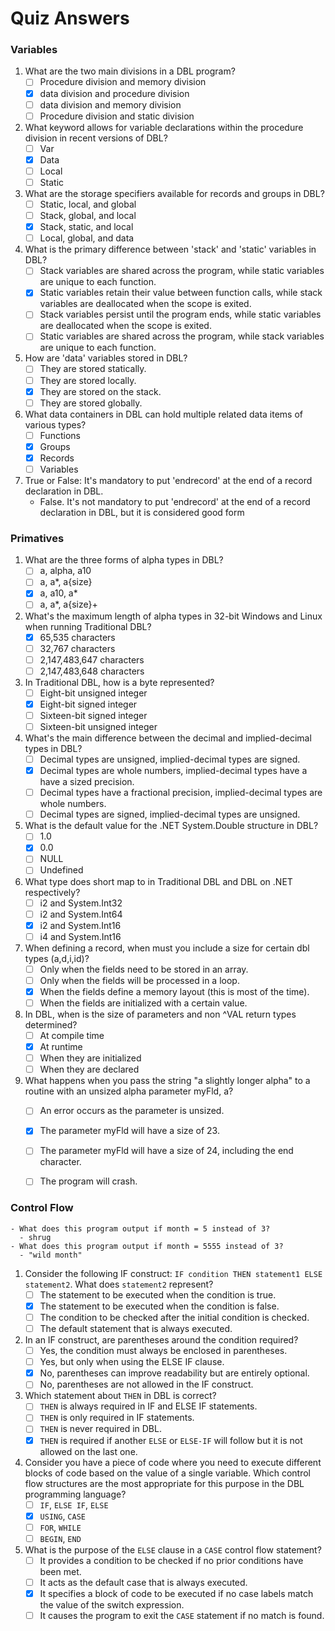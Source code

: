 # Quiz Answers

### Variables
1.  What are the two main divisions in a DBL program?
    -   [ ] Procedure division and memory division
    -   [x] data division and procedure division
    -   [ ] data division and memory division
    -   [ ] Procedure division and static division
2.  What keyword allows for variable declarations within the procedure division in recent versions of DBL?
    -   [ ] Var
    -   [x] Data
    -   [ ] Local
    -   [ ] Static
3.  What are the storage specifiers available for records and groups in DBL?
    -   [ ] Static, local, and global
    -   [ ] Stack, global, and local
    -   [x] Stack, static, and local
    -   [ ] Local, global, and data
4.  What is the primary difference between 'stack' and 'static' variables in DBL?
    -   [ ] Stack variables are shared across the program, while static variables are unique to each function.
    -   [x] Static variables retain their value between function calls, while stack variables are deallocated when the scope is exited.
    -   [ ] Stack variables persist until the program ends, while static variables are deallocated when the scope is exited.
    -   [ ] Static variables are shared across the program, while stack variables are unique to each function.
6.  How are 'data' variables stored in DBL?
    -   [ ] They are stored statically.
    -   [ ] They are stored locally.
    -   [x] They are stored on the stack.
    -   [ ] They are stored globally.
7.  What data containers in DBL can hold multiple related data items of various types?
    -   [ ] Functions
    -   [x] Groups
    -   [x] Records
    -   [ ] Variables
8.  True or False: It's mandatory to put 'endrecord' at the end of a record declaration in DBL.
    - False. It's not mandatory to put 'endrecord' at the end of a record declaration in DBL, but it is considered good form


### Primatives
1. What are the three forms of alpha types in DBL?
   - [ ] a, alpha, a10
   - [ ] a, a*, a{size}
   - [x] a, a10, a*
   - [ ] a, a*, a{size}+
   
2. What's the maximum length of alpha types in 32-bit Windows and Linux when running Traditional DBL?
   - [x] 65,535 characters
   - [ ] 32,767 characters
   - [ ] 2,147,483,647 characters
   - [ ] 2,147,483,648 characters
   
3. In Traditional DBL, how is a byte represented?
   - [ ] Eight-bit unsigned integer
   - [x] Eight-bit signed integer
   - [ ] Sixteen-bit signed integer
   - [ ] Sixteen-bit unsigned integer
   
4. What's the main difference between the decimal and implied-decimal types in DBL?
   - [ ] Decimal types are unsigned, implied-decimal types are signed.
   - [x] Decimal types are whole numbers, implied-decimal types have a have a sized precision.
   - [ ] Decimal types have a fractional precision, implied-decimal types are whole numbers.
   - [ ] Decimal types are signed, implied-decimal types are unsigned.
   
5. What is the default value for the .NET System.Double structure in DBL?
   - [ ] 1.0
   - [x] 0.0
   - [ ] NULL
   - [ ] Undefined
   
6. What type does short map to in Traditional DBL and DBL on .NET respectively?
   - [ ] i2 and System.Int32
   - [ ] i2 and System.Int64
   - [x] i2 and System.Int16
   - [ ] i4 and System.Int16
   
7. When defining a record, when must you include a size for certain dbl types (a,d,i,id)?
   - [ ] Only when the fields need to be stored in an array.
   - [ ] Only when the fields will be processed in a loop.
   - [x] When the fields define a memory layout (this is most of the time).
   - [ ] When the fields are initialized with a certain value.
   
8. In DBL, when is the size of parameters and non ^VAL return types determined?
   - [ ] At compile time
   - [x] At runtime
   - [ ] When they are initialized
   - [ ] When they are declared
   
9. What happens when you pass the string "a slightly longer alpha" to a routine with an unsized alpha parameter myFld, a?
   - [ ] An error occurs as the parameter is unsized.
   - [x] The parameter myFld will have a size of 23.
   - [ ] The parameter myFld will have a size of 24, including the end character.
   - [ ] The program will crash.


### Control Flow
    - What does this program output if month = 5 instead of 3?
      - shrug
    - What does this program output if month = 5555 instead of 3?
      - "wild month"

   1. Consider the following IF construct: `IF condition THEN statement1 ELSE statement2`. What does `statement2` represent?
      - [ ] The statement to be executed when the condition is true.
      - [x] The statement to be executed when the condition is false.
      - [ ] The condition to be checked after the initial condition is checked.
      - [ ] The default statement that is always executed.

   2. In an IF construct, are parentheses around the condition required?
      - [ ] Yes, the condition must always be enclosed in parentheses.
      - [ ] Yes, but only when using the ELSE IF clause.
      - [x] No, parentheses can improve readability but are entirely optional.
      - [ ] No, parentheses are not allowed in the IF construct.

   3. Which statement about `THEN` in DBL is correct?
      - [ ] `THEN` is always required in IF and ELSE IF statements.
      - [ ] `THEN` is only required in IF statements.
      - [ ] `THEN` is never required in DBL.
      - [x] `THEN` is required if another `ELSE` or `ELSE-IF` will follow but it is not allowed on the last one.

   4. Consider you have a piece of code where you need to execute different blocks of code based on the value of a single variable. Which control flow structures are the most appropriate for this purpose in the DBL programming language?
      - [ ] `IF`, `ELSE IF`, `ELSE`
      - [x] `USING`, `CASE`
      - [ ] `FOR`, `WHILE`
      - [ ] `BEGIN`, `END`

   5. What is the purpose of the `ELSE` clause in a `CASE` control flow statement?
      - [ ] It provides a condition to be checked if no prior conditions have been met.
      - [ ] It acts as the default case that is always executed.
      - [x] It specifies a block of code to be executed if no case labels match the value of the switch expression.
      - [ ] It causes the program to exit the `CASE` statement if no match is found.
